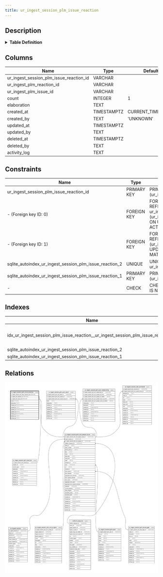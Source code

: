 ```yaml
---
title: ur_ingest_session_plm_issue_reaction
---
```


## Description

<details>
<summary><strong>Table Definition</strong></summary>

```sql
CREATE TABLE "ur_ingest_session_plm_issue_reaction" (
    "ur_ingest_session_plm_issue_reaction_id" VARCHAR PRIMARY KEY NOT NULL,
    "ur_ingest_plm_reaction_id" VARCHAR NOT NULL,
    "ur_ingest_plm_issue_id" VARCHAR NOT NULL,
    "count" INTEGER NOT NULL DEFAULT 1,
    "elaboration" TEXT CHECK(json_valid(elaboration) OR elaboration IS NULL),
    "created_at" TIMESTAMPTZ DEFAULT CURRENT_TIMESTAMP,
    "created_by" TEXT DEFAULT 'UNKNOWN',
    "updated_at" TIMESTAMPTZ,
    "updated_by" TEXT,
    "deleted_at" TIMESTAMPTZ,
    "deleted_by" TEXT,
    "activity_log" TEXT,
    FOREIGN KEY("ur_ingest_plm_reaction_id") REFERENCES "ur_ingest_session_plm_reaction"("ur_ingest_session_plm_reaction_id"),
    FOREIGN KEY("ur_ingest_plm_issue_id") REFERENCES "ur_ingest_session_plm_acct_project_issue"("ur_ingest_session_plm_acct_project_issue_id"),
    UNIQUE("ur_ingest_plm_issue_id", "ur_ingest_plm_reaction_id")
)
```

</details>

## Columns

| Name                                    | Type        | Default           | Nullable | Parents                                                                                                                           | Comment                                                 |
| --------------------------------------- | ----------- | ----------------- | -------- | --------------------------------------------------------------------------------------------------------------------------------- | ------------------------------------------------------- |
| ur_ingest_session_plm_issue_reaction_id | VARCHAR     |                   | false    |                                                                                                                                   | {"isSqlDomainZodDescrMeta":true,"isVarChar":true}       |
| ur_ingest_plm_reaction_id               | VARCHAR     |                   | false    | [ur_ingest_session_plm_reaction](/surveilr/reference/db/surveilr-state-schema/ur_ingest_session_plm_reaction)                     | {"isSqlDomainZodDescrMeta":true,"isVarChar":true}       |
| ur_ingest_plm_issue_id                  | VARCHAR     |                   | false    | [ur_ingest_session_plm_acct_project_issue](/surveilr/reference/db/surveilr-state-schema/ur_ingest_session_plm_acct_project_issue) | {"isSqlDomainZodDescrMeta":true,"isVarChar":true}       |
| count                                   | INTEGER     | 1                 | false    |                                                                                                                                   |                                                         |
| elaboration                             | TEXT        |                   | true     |                                                                                                                                   | {"isSqlDomainZodDescrMeta":true,"isJsonText":true}      |
| created_at                              | TIMESTAMPTZ | CURRENT_TIMESTAMP | true     |                                                                                                                                   |                                                         |
| created_by                              | TEXT        | 'UNKNOWN'         | true     |                                                                                                                                   |                                                         |
| updated_at                              | TIMESTAMPTZ |                   | true     |                                                                                                                                   |                                                         |
| updated_by                              | TEXT        |                   | true     |                                                                                                                                   |                                                         |
| deleted_at                              | TIMESTAMPTZ |                   | true     |                                                                                                                                   |                                                         |
| deleted_by                              | TEXT        |                   | true     |                                                                                                                                   |                                                         |
| activity_log                            | TEXT        |                   | true     |                                                                                                                                   | {"isSqlDomainZodDescrMeta":true,"isJsonSqlDomain":true} |

## Constraints

| Name                                                    | Type        | Definition                                                                                                                                                                                |
| ------------------------------------------------------- | ----------- | ----------------------------------------------------------------------------------------------------------------------------------------------------------------------------------------- |
| ur_ingest_session_plm_issue_reaction_id                 | PRIMARY KEY | PRIMARY KEY (ur_ingest_session_plm_issue_reaction_id)                                                                                                                                     |
| - (Foreign key ID: 0)                                   | FOREIGN KEY | FOREIGN KEY (ur_ingest_plm_issue_id) REFERENCES ur_ingest_session_plm_acct_project_issue (ur_ingest_session_plm_acct_project_issue_id) ON UPDATE NO ACTION ON DELETE NO ACTION MATCH NONE |
| - (Foreign key ID: 1)                                   | FOREIGN KEY | FOREIGN KEY (ur_ingest_plm_reaction_id) REFERENCES ur_ingest_session_plm_reaction (ur_ingest_session_plm_reaction_id) ON UPDATE NO ACTION ON DELETE NO ACTION MATCH NONE                  |
| sqlite_autoindex_ur_ingest_session_plm_issue_reaction_2 | UNIQUE      | UNIQUE (ur_ingest_plm_issue_id, ur_ingest_plm_reaction_id)                                                                                                                                |
| sqlite_autoindex_ur_ingest_session_plm_issue_reaction_1 | PRIMARY KEY | PRIMARY KEY (ur_ingest_session_plm_issue_reaction_id)                                                                                                                                     |
| -                                                       | CHECK       | CHECK(json_valid(elaboration) OR elaboration IS NULL)                                                                                                                                     |

## Indexes

| Name                                                                              | Definition                                                                                                                                                                            |
| --------------------------------------------------------------------------------- | ------------------------------------------------------------------------------------------------------------------------------------------------------------------------------------- |
| idx_ur_ingest_session_plm_issue_reaction__ur_ingest_session_plm_issue_reaction_id | CREATE INDEX "idx_ur_ingest_session_plm_issue_reaction__ur_ingest_session_plm_issue_reaction_id" ON "ur_ingest_session_plm_issue_reaction"("ur_ingest_session_plm_issue_reaction_id") |
| sqlite_autoindex_ur_ingest_session_plm_issue_reaction_2                           | UNIQUE (ur_ingest_plm_issue_id, ur_ingest_plm_reaction_id)                                                                                                                            |
| sqlite_autoindex_ur_ingest_session_plm_issue_reaction_1                           | PRIMARY KEY (ur_ingest_session_plm_issue_reaction_id)                                                                                                                                 |

## Relations

![er](../../../../../../assets/ur_ingest_session_plm_issue_reaction.svg)
